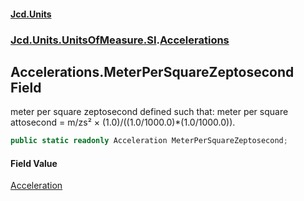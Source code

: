 #### [Jcd.Units](index 'index')
### [Jcd.Units.UnitsOfMeasure.SI](Jcd.Units.UnitsOfMeasure.SI 'Jcd.Units.UnitsOfMeasure.SI').[Accelerations](Accelerations 'Jcd.Units.UnitsOfMeasure.SI.Accelerations')

## Accelerations.MeterPerSquareZeptosecond Field

meter per square zeptosecond defined such that: meter per square attosecond = m/zs² ×
(1.0)/((1.0/1000.0)*(1.0/1000.0)).

```csharp
public static readonly Acceleration MeterPerSquareZeptosecond;
```

#### Field Value
[Acceleration](Acceleration 'Jcd.Units.UnitTypes.Acceleration')